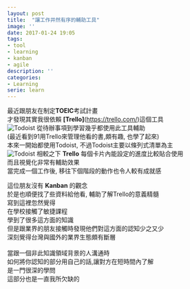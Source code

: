 ```yaml
---
layout: post
title:  "讓工作井然有序的輔助工具"
image: ''
date: 2017-01-24 19:05
tags:
- tool
- learning
- kanban
- agile
description: ''
categories:
- Learning
serie: learn
---
```


最近跟朋友在制定**TOEIC**考試計畫<br />
才發現其實我很依賴 **[Trello]**(https://trello.com/)這個工具<br />
<img src="https://mdn.mozillademos.org/files/10351/mdn_board.JPG" alt="Todoist">
從待辦事項到學習幾乎都使用此工具輔助<br />
(最近看到91用Trello來管理他看的書,頗有趣, 也學了起來)<br />
本來一開始都使用Todoist, 不過Todoist主要以條列式清單為主<br />
<img src="http://i.imgur.com/v6aUbvD.jpg" alt="Todoist">
相較之下 **Trello** 每個卡片內能設定的進度比較貼合使用<br />
而且視覺化非常有輔助效果<br />
當完成一個工作後, 移往下個階段的動作也令人較有成就感<br />

這位朋友沒有 **Kanban** 的觀念<br />
於是也順便找了些資料給他看, 輔助了解Trello的意義精髓<br />
寫到這裡忽然覺得<br />
在學校接觸了敏捷課程<br />
學到了很多這方面的知識<br />
但是跟業界的朋友接觸時發現他們對這方面的認知少之又少<br />
深刻覺得台灣與國外的業界生態頗有斷層<br />
<br />
當跟一個非此知識領域背景的人溝通時<br />
如何將你認知的部分用自己的話,讓對方在短時間內了解<br />
是一門很深的學問<br />
這部分也是一直我所欠缺的<br />
























